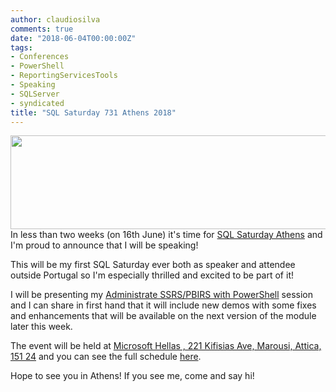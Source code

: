 ```yaml
---
author: claudiosilva
comments: true
date: "2018-06-04T00:00:00Z"
tags:
- Conferences
- PowerShell
- ReportingServicesTools
- Speaking
- SQLServer
- syndicated
title: "SQL Saturday 731 Athens 2018"
---
```

<img src="https://claudioessilva.github.io/img/2018/06/sqlsat731_bigger.png" alt="" width="600" height="150" class="aligncenter" />
In less than two weeks (on 16th June) it's time for <a href="http://www.sqlsaturday.com/731/EventHome.aspx">SQL Saturday Athens</a> and I'm proud to announce that I will be speaking!

This will be my first SQL Saturday ever both as speaker and attendee outside Portugal so I'm especially thrilled and excited to be part of it!

I will be presenting my <a href="http://www.sqlsaturday.com/731/Sessions/Details.aspx?sid=71728">Administrate SSRS/PBIRS with PowerShell</a> session and I can share in first hand that it will include new demos with some fixes and enhancements that will be available on the next version of the module later this week.

The event will be held at <a href="https://sqlsaturdayfiles.blob.core.windows.net/731/731_map.png">Microsoft Hellas , 221 Kifisias Ave, Marousi, Attica, 151 24</a> and you can see the full schedule <a href="http://www.sqlsaturday.com/731/Sessions/Schedule.aspx">here</a>.

Hope to see you in Athens! If you see me, come and say hi!
